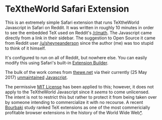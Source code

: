 # TeXtheWorld Safari Extension

This is an extremely simple Safari extension that runs TeXtheWorld Javascript in Safari on Reddit. It was written in roughly
10 minutes in order to see the embedded TeX used on Reddit's [/r/math](https://www.reddit.com/r/math). The Javascript came
directly from a link in their sidebar. The suggestion to Open Source it came from Reddit user
[/u/sheyneanderson](https://www.reddit.com/user/sheyneanderson) since the author (me) was too stupid to think of it himself.

It's configured to run on all of Reddit, but nowhere else. You can easily modify this using Safari's built-in
[Extension Builder](https://developer.apple.com/library/content/documentation/Tools/Conceptual/SafariExtensionGuide/Introduction/Introduction.html).

The bulk of the work comes from [thewe.net](http://thewe.net) via their currently (25 May 2017)
[unmaintained](http://thewe.net/tex/) [Javascript](http://thewe.net/tex/textheworld7.user.js).

The permissive [MIT License](https://en.wikipedia.org/wiki/MIT_License) has been applied to this; however, it does not
apply to the TeXtheWorld Javascript since it *seems* to come unlicensed. The intent is not to restrict this but rather to
protect it from being taken over by someone intending to commercialize it with no recourse. A recent
[Bourbaki](https://en.wikipedia.org/wiki/Nicolas_Bourbaki) study ranked TeX extensions as one of the most commericially
profitable browser extensions in the history of the World Wide Web[*](https://en.wikipedia.org/wiki/Poe's_law).
